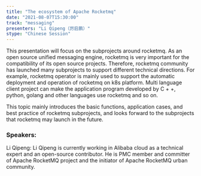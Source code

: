 ```yaml
---
title: "The ecosystem of Apache Rocketmq"
date: "2021-08-07T15:30:00" 
track: "messaging"
presenters: "Li Qipeng（厉启鹏）"
stype: "Chinese Session"
---
```

This presentation will focus on the subprojects around rocketmq. As an open source unified messaging engine, rocketmq is very important for the compatibility of its open source projects. Therefore, rocketmq community has launched many subprojects to support different technical directions. For example, rocketmq operator is mainly used to support the automatic deployment and operation of rocketmq on k8s platform. Multi language client project can make the application program developed by C + +, python, golang and other languages use rocketmq and so on.
 

 This topic mainly introduces the basic functions, application cases, and best practice of rocketmq subprojects, and looks forward to the subprojects that rocketmq may launch in the future.
 ### Speakers: 
 Li Qipeng: Li Qipeng is currently working in Alibaba cloud as a technical expert and an open-source contributor. He is PMC member and committer of Apache RocketMQ project and the initiator of Apache RocketMQ urban community.